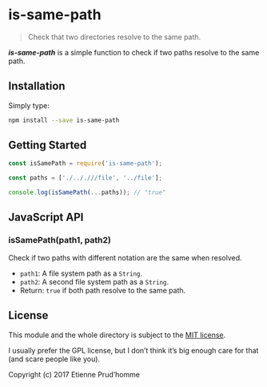 # is-same-path

> Check that two directories resolve to the same path.

**_is-same-path_** is a simple function to check if two paths resolve
to the same path.

## Installation

Simply type:

```bash
npm install --save is-same-path
```

## Getting Started

```javascript
const isSamePath = require('is-same-path');

const paths = ['./.././//file', '../file'];

console.log(isSamePath(...paths)); // "true"
```

## JavaScript API

### isSamePath(path1, path2)
Check if two paths with different notation are the same when resolved.

* `path1`: A file system path as a `String`.
* `path2`: A second file system path as a `String`.
* Return: `true` if both path resolve to the same path.

## License

This module and the whole directory is subject to
the [MIT license](LICENSE.md).

I usually prefer the GPL license, but I don’t think it’s big enough
care for that (and scare people like you).

Copyright (c) 2017 Etienne Prud’homme

```
